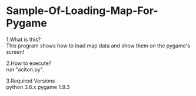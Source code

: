 # Sample-Of-Loading-Map-For-Pygame

1.What is this?<br>
 This program shows how to load map data and show them on the  pygame's screen!
 
2.How to execute?<br>
 run "aciton.py".
 
3.Required Versions<br>
 python 3.6.x
 pygame 1.9.3
